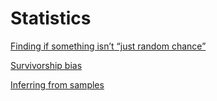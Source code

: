# Statistics

[Finding if something isn’t “just random chance”](Statistics%20f227446aaeff44fbbb1dcd16ce8120cd/Finding%20if%20something%20isn%E2%80%99t%20%E2%80%9Cjust%20random%20chance%E2%80%9D%20914cc66d5e2843bbb65f33d55f1c0a77.md) 

[Survivorship bias ](Statistics%20f227446aaeff44fbbb1dcd16ce8120cd/Survivorship%20bias%20c3d5c1a3528c4cd8b0647639baf37d67.md)

[Inferring from samples](Statistics%20f227446aaeff44fbbb1dcd16ce8120cd/Inferring%20from%20samples%20e6fb150b888548978d122e0d1f4032b4.md)